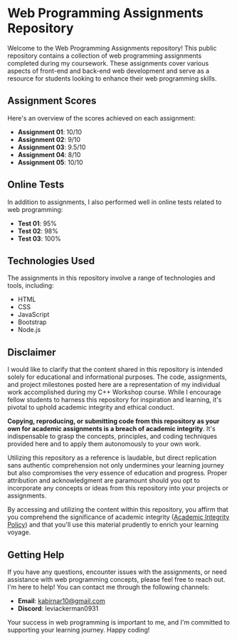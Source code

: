 # Web Programming Assignments Repository

Welcome to the Web Programming Assignments repository! This public repository contains a collection of web programming assignments completed during my coursework. These assignments cover various aspects of front-end and back-end web development and serve as a resource for students looking to enhance their web programming skills.

## Assignment Scores

Here's an overview of the scores achieved on each assignment:

- **Assignment 01**: 10/10
- **Assignment 02**: 9/10
- **Assignment 03**: 9.5/10
- **Assignment 04**: 8/10
- **Assignment 05**: 10/10

## Online Tests

In addition to assignments, I also performed well in online tests related to web programming:

- **Test 01**: 95%
- **Test 02**: 98%
- **Test 03**: 100%

## Technologies Used

The assignments in this repository involve a range of technologies and tools, including:

- HTML
- CSS
- JavaScript
- Bootstrap
- Node.js

 ## Disclaimer

I would like to clarify that the content shared in this repository is intended solely for educational and informational purposes. The code, assignments, and project milestones posted here are a representation of my individual work accomplished during my C++ Workshop course. While I encourage fellow students to harness this repository for inspiration and learning, it's pivotal to uphold academic integrity and ethical conduct.

**Copying, reproducing, or submitting code from this repository as your own for academic assignments is a breach of academic integrity**. It's indispensable to grasp the concepts, principles, and coding techniques provided here and to apply them autonomously to your own work.

Utilizing this repository as a reference is laudable, but direct replication sans authentic comprehension not only undermines your learning journey but also compromises the very essence of education and progress. Proper attribution and acknowledgment are paramount should you opt to incorporate any concepts or ideas from this repository into your projects or assignments.

By accessing and utilizing the content within this repository, you affirm that you comprehend the significance of academic integrity ([Academic Integrity Policy](https://www.senecacollege.ca/about/policies/academic-integrity-policy.html)) and that you'll use this material prudently to enrich your learning voyage.

## Getting Help

If you have any questions, encounter issues with the assignments, or need assistance with web programming concepts, please feel free to reach out. I'm here to help! You can contact me through the following channels:

- **Email**: kabirnar10@gmail.com
- **Discord**: leviackerman0931

Your success in web programming is important to me, and I'm committed to supporting your learning journey. Happy coding!
